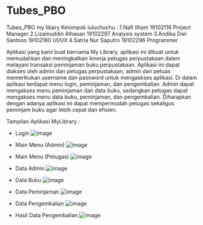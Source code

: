 # Tubes_PBO
Tubes_PBO my libary
Kelompok luluchuchu : 
  1.Nafi Ilham 19102116 Project Manager
  2.Lizamuddin Alhasan 19102297  Analysis system
  3.Andika Dwi Santoso 19102180 UI/UX
  4.Satria Nur Saputro 19102296 Programmer
  
Aplikasi yang  kami buat bernama My Library, aplikasi ini dibuat untuk memudahkan dan meningkatkan kinerja petugas perpustakaan dalam melayani transaksi peminjaman buku perpustakaan. Aplikasi ini dapat diakses oleh admin dan petugas perpustakaan, admin dan petuas memerlkukan username dan password untuk mengaskses aplikasi. Di dalam aplikasi terdapat menu login, peminjaman, dan pengembalian.  Admin dapat mengakses menu peminjaman dan data buku, sedangkan petugas dapat mengakses menu data buku, peminjaman, dan pengembalian. Diharapkan dengan adanya aplikasi ini dapat mempermudah petugas sekaligus peminjam buku agar lebih cepat dan efisien.

Tampilan Aplikasi MyLibrary :
- Login
![image](https://user-images.githubusercontent.com/78722785/128624186-162a96ea-d7c4-4588-8f7c-b05f2d37681d.png)

- Main Menu (Admin)
![image](https://user-images.githubusercontent.com/78722785/128624202-86a783e9-2c07-4fda-9c44-1405b8eca976.png)

- Main Menu (Petugas)
![image](https://user-images.githubusercontent.com/78722785/128624205-d92aee4e-b698-4daf-8253-f98aad87f725.png)

- Data Admin
![image](https://user-images.githubusercontent.com/78722785/128624216-c0a11261-ff55-4b2d-b7ee-51234a9ff44c.png)

- Data Buku
![image](https://user-images.githubusercontent.com/78722785/128624217-8f4c12f2-b221-48a1-b15c-6f843b913f45.png)

- Data Peminjaman
![image](https://user-images.githubusercontent.com/78722785/128624226-76134b91-6055-453f-87f7-977cabfb2cc7.png)

- Data Pengembalian
![image](https://user-images.githubusercontent.com/78722785/128624232-662a221c-13ef-4e82-a865-f1f68489fee5.png)

- Hasil Data Pengembalian
![image](https://user-images.githubusercontent.com/78722785/128624242-b418881c-7436-4d72-8911-0d57baba1160.png)

